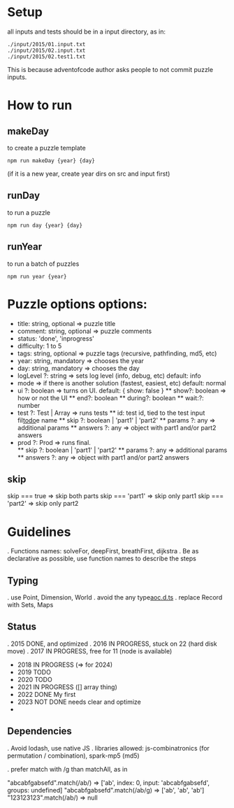 # Setup

all inputs and tests should be in a input directory, as in:

    ./input/2015/01.input.txt
    ./input/2015/02.input.txt
    ./input/2015/02.test1.txt

This is because adventofcode author asks people to not commit puzzle inputs. 

# How to run

## makeDay

to create a puzzle template 

    npm run makeDay {year} {day}

(if it is a new year, create year dirs on src and input first)

## runDay

to run a puzzle

    npm run day {year} {day}

## runYear

to run a batch of puzzles

    npm run year {year}

# Puzzle options options: 
* title: string, optional => puzzle title
* comment: string, optional => puzzle comments
* status: 'done', 'inprogress'
* difficulty: 1 to 5
* tags: string, optional => puzzle tags (recursive, pathfinding, md5, etc)
* year: string, mandatory => chooses the year 
* day: string, mandatory => chooses the day
* logLevel ?: string => sets log level (info, debug, etc) default: info
* mode => if there is another solution (fastest, easiest, etc) default: normal 
* ui ?: boolean => turns on UI. default: { show: false }
** show?: boolean => how or not the UI
** end?: boolean
** during?: boolean
** wait:?: number
* test ?: Test | Array<Test> => runs tests
** id: test id, tied to the test input fil[todo](todo)e name
** skip ?: boolean | 'part1' | 'part2'
** params ?: any => additional params
** answers ?: any => object with part1 and/or part2 answers
* prod ?: Prod => runs final.  
** skip ?: boolean | 'part1' | 'part2'
** params ?: any => additional params
** answers ?: any => object with part1 and/or part2 answers

## skip

skip === true => skip both parts
skip === 'part1' => skip only part1
skip === 'part2' => skip only part2

# Guidelines

. Functions names: solveFor, deepFirst, breathFirst, dijkstra
. Be as declarative as possible, use function names to describe the steps

## Typing
. use Point, Dimension, World 
. avoid the any type[aoc.d.ts](src%2Faoc.d.ts)
. replace Record with Sets, Maps

## Status

. 2015 DONE, and optimized
. 2016 IN PROGRESS, stuck on 22 (hard disk move)
. 2017 IN PROGRESS, free for 11 (node is available)
- 2018 IN PROGRESS (=> for 2024)
- 2019 TODO
- 2020 TODO
- 2021 IN PROGRESS ([] array thing)
- 2022 DONE My first
- 2023 NOT DONE needs clear and optimize
- 

## Dependencies

. Avoid lodash, use native JS 
. libraries allowed: js-combinatronics (for permutation / combination), spark-mp5 (md5)

. prefer match with /g than matchAll, as in

"abcabfgabsefd".match(/ab/) => ['ab', index: 0, input: 'abcabfgabsefd', groups: undefined]
"abcabfgabsefd".match(/ab/g) => ['ab', 'ab', 'ab']
"123123123".match(/ab/) => null

